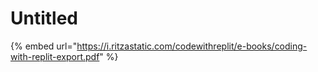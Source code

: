 # Untitled

{% embed url="https://i.ritzastatic.com/codewithreplit/e-books/coding-with-replit-export.pdf" %}



